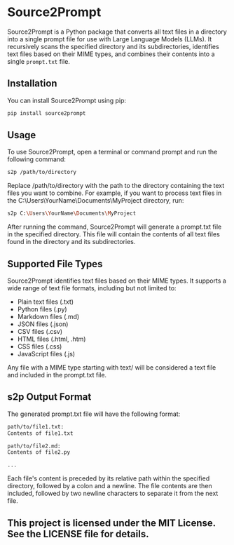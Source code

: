 # Source2Prompt

Source2Prompt is a Python package that converts all text files in a directory into a single prompt file for use with Large Language Models (LLMs). It recursively scans the specified directory and its subdirectories, identifies text files based on their MIME types, and combines their contents into a single `prompt.txt` file.

## Installation

You can install Source2Prompt using pip:

```bash
pip install source2prompt
```


## Usage
To use Source2Prompt, open a terminal or command prompt and run the following command:

```bash
s2p /path/to/directory
```

Replace /path/to/directory with the path to the directory containing the text files you want to combine.
For example, if you want to process text files in the C:\Users\YourName\Documents\MyProject directory, run:

```bash
s2p C:\Users\YourName\Documents\MyProject
```

After running the command, Source2Prompt will generate a prompt.txt file in the specified directory. This file will contain the contents of all text files found in the directory and its subdirectories.

## Supported File Types
Source2Prompt identifies text files based on their MIME types. It supports a wide range of text file formats, including but not limited to:
- Plain text files (.txt)
- Python files (.py)
- Markdown files (.md)
- JSON files (.json)
- CSV files (.csv)
- HTML files (.html, .htm)
- CSS files (.css)
- JavaScript files (.js)

Any file with a MIME type starting with text/ will be considered a text file and included in the prompt.txt file.

## s2p Output Format
The generated prompt.txt file will have the following format:

```bash
path/to/file1.txt:
Contents of file1.txt

path/to/file2.md:
Contents of file2.py

...
```

Each file's content is preceded by its relative path within the specified directory, followed by a colon and a newline. The file contents are then included, followed by two newline characters to separate it from the next file.

## This project is licensed under the MIT License. See the LICENSE file for details.
